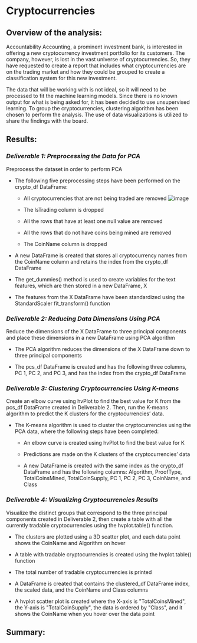 # Cryptocurrencies

## Overview of the analysis:
Accountability Accounting, a prominent investment bank, is interested in offering a new cryptocurrency investment portfolio for its customers. The company, however, is lost in the vast universe of cryptocurrencies. So, they have requested to create a report that includes what cryptocurrencies are on the trading market and how they could be grouped to create a classification system for this new investment.

The data that will be working with is not ideal, so it will need to be processed to fit the machine learning models. Since there is no known output for what is being asked for, it has been decided to use unsupervised learning. To group the cryptocurrencies, clustering algorithm has been chosen to perform the analysis. The use of data visualizations is utilized to share the findings with the board.

## Results: 
### ***Deliverable 1: Preprocessing the Data for PCA***
Preprocess the dataset in order to perform PCA
  - The following five preprocessing steps have been performed on the crypto_df DataFrame:
    - All cryptocurrencies that are not being traded are removed
    ![image](https://user-images.githubusercontent.com/106962921/194889040-b0c1a8a1-7d78-431f-8d7d-023b8331a6cd.png)
    
    - The IsTrading column is dropped
    
    
    - All the rows that have at least one null value are removed
    
    
    - All the rows that do not have coins being mined are removed
    
    
    - The CoinName column is dropped
    
    
  - A new DataFrame is created that stores all cryptocurrency names from the CoinName column and retains the index from the crypto_df DataFrame
  
  
  - The get_dummies() method is used to create variables for the text features, which are then stored in a new DataFrame, X
  
  
  - The features from the X DataFrame have been standardized using the StandardScaler fit_transform() function     
 

### ***Deliverable 2: Reducing Data Dimensions Using PCA***
Reduce the dimensions of the X DataFrame to three principal components and place these dimensions in a new DataFrame using PCA algorithm
  - The PCA algorithm reduces the dimensions of the X DataFrame down to three principal components
  
  
  - The pcs_df DataFrame is created and has the following three columns, PC 1, PC 2, and PC 3, and has the index from the crypto_df DataFrame


### ***Deliverable 3: Clustering Cryptocurrencies Using K-means***
Create an elbow curve using hvPlot to find the best value for K from the pcs_df DataFrame created in Deliverable 2. Then, run the K-means algorithm to predict the K clusters for the cryptocurrencies’ data.
  - The K-means algorithm is used to cluster the cryptocurrencies using the PCA data, where the following steps have been completed:
    - An elbow curve is created using hvPlot to find the best value for K
    
    
    - Predictions are made on the K clusters of the cryptocurrencies’ data
    
    
    - A new DataFrame is created with the same index as the crypto_df DataFrame and has the following columns: Algorithm, ProofType, TotalCoinsMined, TotalCoinSupply,     PC 1, PC 2, PC 3, CoinName, and Class 


### ***Deliverable 4: Visualizing Cryptocurrencies Results***
Visualize the distinct groups that correspond to the three principal components created in Deliverable 2, then create a table with all the currently tradable cryptocurrencies using the hvplot.table() function.
  - The clusters are plotted using a 3D scatter plot, and each data point shows the CoinName and Algorithm on hover
  
  
  - A table with tradable cryptocurrencies is created using the hvplot.table() function
  
  
  - The total number of tradable cryptocurrencies is printed
  
  
  - A DataFrame is created that contains the clustered_df DataFrame index, the scaled data, and the CoinName and Class columns
  
  
  - A hvplot scatter plot is created where the X-axis is "TotalCoinsMined", the Y-axis is "TotalCoinSupply", the data is ordered by "Class", and it shows the CoinName   when you hover over the data point


## Summary:
